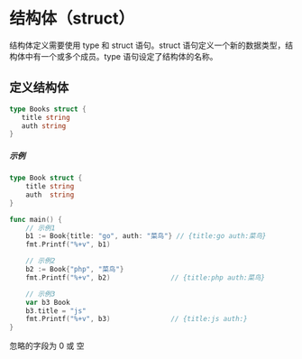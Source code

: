 # 结构体（struct）

结构体定义需要使用 type 和 struct 语句。struct 语句定义一个新的数据类型，结构体中有一个或多个成员。type 语句设定了结构体的名称。

## 定义结构体

```go
type Books struct {
   title string
   auth string
}
```

##### 示例

```go
type Book struct {
	title string
	auth  string
}

func main() {
    // 示例1
	b1 := Book{title: "go", auth: "菜鸟"} // {title:go auth:菜鸟}
	fmt.Printf("%+v", b1)

    // 示例2
	b2 := Book{"php", "菜鸟"}
	fmt.Printf("%+v", b2)  				// {title:php auth:菜鸟}

    // 示例3
	var b3 Book
	b3.title = "js"
	fmt.Printf("%+v", b3)  				// {title:js auth:}
}
```

忽略的字段为 0 或 空
